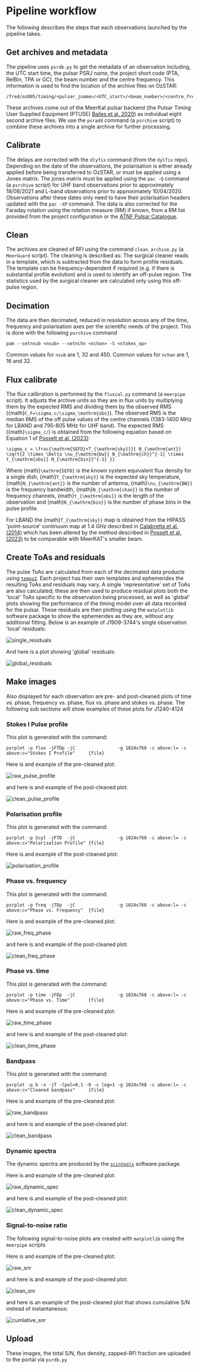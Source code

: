 # Pipeline workflow

The following describes the steps that each observations launched by the pipeline takes.

## Get archives and metadata

The pipeline uses `psrdb.py` to get the metadata of an observation including, the UTC start time, the pulsar PSRJ name, the project short code (PTA, RelBin, TPA or GC), the beam number and the centre frequency.
This information is used to find the location of the archive files on OzSTAR:

```
/fred/oz005/timing/<pulsar_jname>/<UTC_start>/<beam_number>/<centre_frequency_MHz>/
```

These archives come out of the MeerKat pulsar backend (the Pulsar Timing User Supplied Equipment (PTUSE) [Bailes et al. 2020](https://ui.adsabs.harvard.edu/abs/2020PASA...37...28B/abstract)) as individual eight second archive files.
We use the `psradd` command (a `psrchive` script) to combine these archives into a single archive for further processing.

## Calibrate

The delays are corrected with the `dlyfix` command (from the  `dylfix` repo).
Depending on the date of the observations, the polarisation is either already applied before being transferred to OzSTAR, or must be applied using a Jones matrix.
The jones matrix must be applied using the `pac -Q` command (a `psrchive` script) for UHF band observations prior to approximately 18/08/2021 and L-band observations prior to approximately 10/04/2020.
Observations after these dates only need to have their polarisation headers updated with the `pac -XP` command.
The data is also corrected for the Faraday rotation using the rotation measure (RM) if known, from a RM list provided from the project configuration or the [ATNF Pulsar Catalogue](http://www.atnf.csiro.au/research/pulsar/psrcat/).

## Clean

The archives are cleaned of RFI using the command `clean_archive.py` (a `MeerGuard` script).
The cleaning is described as:
The surgical cleaner reads in a template, which is subtracted from the data to form profile residuals.
The template can be frequency-dependent if required (e.g. if there is substantial profile evolution) and is used to identify an off-pulse region.
The statistics used by the surgical cleaner are calculated only using this off-pulse region.

## Decimation

The data are then decimated, reduced in resolution across any of the time, frequency and polarisation axes per the scientific needs of the project.
This is done with the following `psrchive` command
```
pam --setnsub <nsub> --setnchn <nchan> -S <stokes_op>
```

Common values for `nsub` are 1, 32 and 450.
Common values for `nchan` are 1, 16 and 32.



## Flux calibrate

The flux calibration is performed by the `fluxcal.py` command (a `meerpipe` script).
It adjusts the archive units so they are in flux units by multiplying them by the expected RMS and dividing them by the observed RMS ({math}`C_F=\sigma_c/\sigma_\mathrm{obs}`).
The observed RMS is the median RMS of the off pulse values of the centre channels (1383-1400 MHz for LBAND and 795-805 MHz for UHF band).
The expected RMS ({math}`\sigma_c/`) is obtained from the following equation based on Equation 1 of [Posselt et al. (2023)](https://ui.adsabs.harvard.edu/abs/2023MNRAS.520.4582P/abstract):

```{math}
\sigma_c = \frac{\mathrm{SEFD}+T_{\mathrm{sky}}}{ N_{\mathrm{ant}} \sqrt{2 \times \Delta \nu_{\mathrm{bw}} N_{\mathrm{ch}}^{-1} \times t_{\mathrm{obs}} N_{\mathrm{bin}}^{-1} }}
```
Where {math}`\mathrm{SEFD}` is the known system equivalent flux density for a single dish, {math}`T_{\mathrm{sky}}` is the expected sky temperature, {math}`N_{\mathrm{ant}}` is the number of antenna, {math}`\nu_{\mathrm{BW}}` is the frequency bandwidth, {math}`N_{\mathrm{chan}}` is the number of frequency channels, {math}`t_{\mathrm{obs}}` is the length of the observation and {math}`N_{\mathrm{bin}}` is the number of phase bins in the pulse profile.

For LBAND the {math}`T_{\mathrm{sky}}` map is obtained from the HIPASS 'point-source' continuum map at 1.4 GHz described in [Calabretta et al. (2014)](https://ui.adsabs.harvard.edu/abs/2014PASA...31....7C/abstract) which has been altered by the method described in [Posselt et al. (2023)](https://ui.adsabs.harvard.edu/abs/2023MNRAS.520.4582P/abstract) to be comparable with MeerKAT's smaller beam.

## Create ToAs and residuals

The pulse ToAs are calculated from each of the decimated data products using [`tempo2`](https://bitbucket.org/psrsoft/tempo2).
Each project has their own templates and ephemerides the resulting ToAs and residuals may vary.
A single 'representative' set of ToAs are also calculated; these are then used to produce residual plots both the 'local' ToAs specific to the observation being processed, as well as 'global' plots showing the performance of the timing model over all data recorded for the pulsar.
These residuals are then plotting using the `matplotlib` software package to show the ephemerides as they are, without any additional fitting.
Below is an example of J1909-3744's single observation 'local' residuals:

![single_residuals](figures/J1909-3744_pta.toa-single.hi.png)

And here is a plot showing 'global' residuals:

![global_residuals](figures/J1909-3744_pta.toa-global.hi.png)

## Make images

Also displayed for each observation are pre- and post-cleaned plots of time vs. phase, frequency vs. phase, flux vs. phase and stokes vs. phase.
The following sub sections will show examples of these plots for J1240-4124

### Stokes I Pulse profile

This plot is generated with the command:
```
psrplot -p flux -jFTDp -jC                -g 1024x768 -c above:l= -c above:c="Stokes I Profile"     {file}
```

Here is and example of the pre-cleaned plot:

![raw_pulse_profile](figures/raw_pulse_profile.png)

and here is and example of the post-cleaned plot:

![clean_pulse_profile](figures/clean_pulse_profile.png)

### Polarisation profile

This plot is generated with the command:
```
psrplot -p Scyl -jFTD  -jC                -g 1024x768 -c above:l= -c above:c="Polarisation Profile" {file}
```

Here is and example of the post-cleaned plot:

![polarisation_profile](figures/polarisation_profile.png)

### Phase vs. frequency

This plot is generated with the command:
```
psrplot -p freq -jTDp  -jC                -g 1024x768 -c above:l= -c above:c="Phase vs. Frequency"  {file}
```

Here is and example of the pre-cleaned plot:

![raw_freq_phase](figures/raw_freq_phase.png)

and here is and example of the post-cleaned plot:

![clean_freq_phase](figures/clean_freq_phase.png)

### Phase vs. time

This plot is generated with the command:
```
psrplot -p time -jFDp  -jC                -g 1024x768 -c above:l= -c above:c="Phase vs. Time"       {file}
```

Here is and example of the pre-cleaned plot:

![raw_time_phase](figures/raw_time_phase.png)

and here is and example of the post-cleaned plot:

![clean_time_phase](figures/clean_time_phase.png)

### Bandpass

This plot is generated with the command:
```
psrplot -p b -x -jT -lpol=0,1 -O -c log=1 -g 1024x768 -c above:l= -c above:c="Cleaned bandpass"     {file}
```

Here is and example of the pre-cleaned plot:

![raw_bandpass](figures/raw_bandpass.png)

and here is and example of the post-cleaned plot:

![clean_bandpass](figures/clean_bandpass.png)


### Dynamic spectra

The dynamic spectra are produced by the [`scintools`](https://github.com/danielreardon/scintools) software package.

Here is and example of the pre-cleaned plot:

![raw_dynamic_spec](figures/raw_dynamic_spec.png)

and here is and example of the post-cleaned plot:

![clean_dynamic_spec](figures/clean_dynamic_spec.png)

### Signal-to-noise ratio

The following signal-to-noise plots are created with `matplotlib` using the `meerpipe` scripts

Here is and example of the pre-cleaned plot:

![raw_snr](figures/raw_snr.png)

and here is and example of the post-cleaned plot:

![clean_snr](figures/clean_snr.png)

and here is an example of the post-cleaned plot that shows cumulative S/N instead of instantaneous:

![cumlative_snr](figures/cumlative_snr.png)

## Upload

These images, the total S/N, flux density, zapped-RFI fraction are uploaded to the portal via `psrdb.py`
